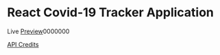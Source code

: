 # React Covid-19 Tracker Application

Live [Preview](https://covid19-tracker-mr62.web.app/)0000000

[API Credits](https://covid19.mathdro.id/api/)
